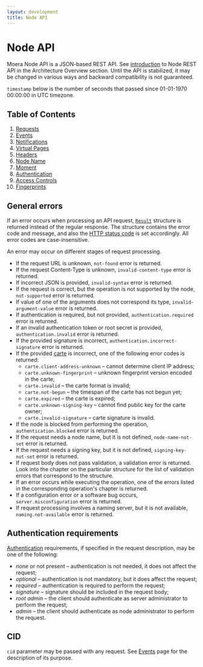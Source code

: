 ```yaml
---
layout: development
title: Node API
---
```


# Node API

Moera Node API is a JSON-based REST API. See [introduction][1] to Node REST API in
the Architecture Overview section. Until the API is stabilized, it may be changed in
various ways and backward compatibility is not guaranteed.

`timestamp` below is the number of seconds that passed since 01-01-1970 00:00:00 in
UTC timezone.

## Table of Contents

1. [Requests](requests.html)
2. [Events](events.html)
3. [Notifications](notifications.html)
4. [Virtual Pages](virtual-pages.html)
5. [Headers](headers.html)
6. [Node Name](node-name.html)
7. [Moment](moment.html)
8. [Authentication](authentication.html)
9. [Access Controls](access-controls.html)
10. [Fingerprints](fingerprints.html)

## General errors

If an error occurs when processing an API request,
<code><a href="requests.html#Result">Result</a></code> structure
is returned instead of the regular response. The structure contains the error code
and message, and also the [HTTP status code][2] is set accordingly. All error codes
are case-insensitive.

An error may occur on different stages of request processing.

* If the request URL is unknown, `not-found` error is returned.
* If the request Content-Type is unknown, `invalid-content-type` error is returned.
* If incorrect JSON is provided, `invalid-syntax` error is returned.
* If the request is correct, but the operation is not supported by the node,
  `not-supported` error is returned.
* If value of one of the arguments does not correspond its type,
  `invalid-argument-value` error is returned.
* If authentication is required, but not provided, `authentication.required` error
  is returned.
* If an invalid authentication token or root secret is provided,
  `authentication.invalid` error is returned.
* If the provided signature is incorrect, `authentication.incorrect-signature` error
  is returned.
* If the provided [carte][3] is incorrect, one of the following error codes is
  returned:
  * `carte.client-address-unknown` &ndash; cannot determine client IP address;
  * `carte.unknown-fingerprint` &ndash; unknown fingerprint version encoded in the carte;
  * `carte.invalid` &ndash; the carte format is invalid;
  * `carte.not-begun` &ndash; the timespan of the carte has not begun yet;
  * `carte.expired` &ndash; the carte is expired;
  * `carte.unknown-signing-key` &ndash; cannot find public key for the carte owner;
  * `carte.invalid-signature` &ndash; carte signature is invalid.
* If the node is blocked from performing the operation, `authentication.blocked`
  error is returned.
* If the request needs a node name, but it is not defined, `node-name-not-set` error
  is returned.
* If the request needs a signing key, but it is not defined, `signing-key-not-set`
  error is returned.
* If request body does not pass validation, a validation error is returned. Look 
  into the chapter on the particular structure for the list of validation errors
  that correspond to the structure.
* If an error occurs while executing the operation, one of the errors listed in
  the corresponding operation's chapter is returned.
* If a configuration error or a software bug occurs, `server.misconfiguration` error
  is returned.
* If request processing involves a naming server, but it is not available,
  `naming.not-available` error is returned.

## Authentication requirements

[Authentication][4] requirements, if specified in the request description, may be one
of the following:
* _none_ or not present &ndash; authentication is not needed, it does not affect
  the request;
* _optional_ &ndash; authentication is not mandatory, but it does affect the request;
* _required_ &ndash; authentication is required to perform the request;
* _signature_ &ndash; signature should be included in the request body;
* _root admin_ &ndash; the client should authenticate as server administrator
  to perform the request;
* _admin_ &ndash; the client should authenticate as node administrator to perform
  the request.

## CID

`cid` parameter may be passed with any request. See [Events][5] page for
the description of its purpose.

[1]: /overview/node.html
[2]: requests.html#http-status-codes
[3]: authentication.html#carte
[4]: authentication.html
[5]: events.html
